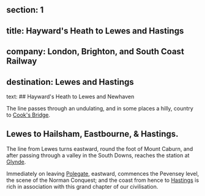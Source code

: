﻿section: 1
----
title: Hayward's Heath to Lewes and Hastings
----
company: London, Brighton, and South Coast Railway
----
destination: Lewes and Hastings
----
text: ## Hayward's Heath to Lewes and Newhaven

The line passes through an undulating, and in some places a hilly, country to [Cook's Bridge](/stations/cooks-bridge).

## Lewes to Hailsham, Eastbourne, & Hastings.

The line from Lewes turns eastward, round the foot of Mount Caburn, and after passing through a valley in the South Downs, reaches the station at [Glynde](/stations/glynde).

Immediately on leaving [Polegate](/stations/polegate), eastward, commences the Pevensey level, the scene of the Norman Conquest; and the coast from hence to [Hastings](/stations/hastings) is rich in association with this grand chapter of our civilisation.